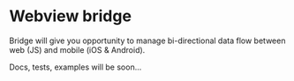 # Webview bridge
Bridge will give you opportunity to manage bi-directional data flow between web (JS) and mobile (iOS & Android).

Docs, tests, examples will be soon...